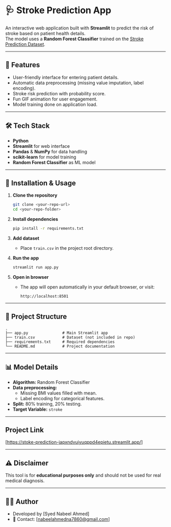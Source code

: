# 🩺 Stroke Prediction App

An interactive web application built with **Streamlit** to predict the risk of stroke based on patient health details.  
The model uses a **Random Forest Classifier** trained on the [Stroke Prediction Dataset](https://www.kaggle.com/fedesoriano/stroke-prediction-dataset).

---

## 📌 Features
- User-friendly interface for entering patient details.
- Automatic data preprocessing (missing value imputation, label encoding).
- Stroke risk prediction with probability score.
- Fun GIF animation for user engagement.
- Model training done on application load.

---

## 🛠 Tech Stack
- **Python**
- **Streamlit** for web interface
- **Pandas** & **NumPy** for data handling
- **scikit-learn** for model training
- **Random Forest Classifier** as ML model

---

## 🚀 Installation & Usage
1. **Clone the repository**
   ```bash
   git clone <your-repo-url>
   cd <your-repo-folder>
   ```

2. **Install dependencies**
   ```bash
   pip install -r requirements.txt
   ```

3. **Add dataset**
   - Place `train.csv` in the project root directory.

4. **Run the app**
   ```bash
   streamlit run app.py
   ```

5. **Open in browser**
   - The app will open automatically in your default browser, or visit:
     ```
     http://localhost:8501
     ```

---

## 📂 Project Structure
```
.
├── app.py               # Main Streamlit app
├── train.csv            # Dataset (not included in repo)
├── requirements.txt     # Required dependencies
└── README.md            # Project documentation
```

---

## 📊 Model Details
- **Algorithm:** Random Forest Classifier
- **Data preprocessing:**
  - Missing BMI values filled with mean.
  - Label encoding for categorical features.
- **Split:** 80% training, 20% testing.
- **Target Variable:** `stroke`

---

## Project Link
[https://stoke-prediction-japxndvuiyuqppd4epietu.streamlit.app/]

---
## ⚠ Disclaimer
This tool is for **educational purposes only** and should not be used for real medical diagnosis.

---

## 👨‍💻 Author
- Developed by [Syed Nabeel Ahmed]
- 📧 Contact: [nabeelahmedna7860@gmail.com]
